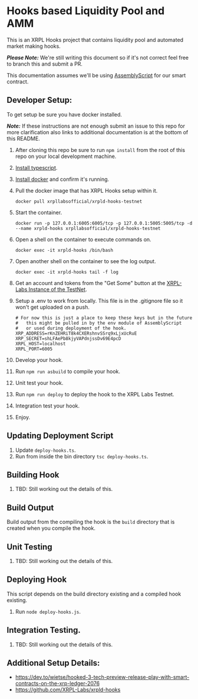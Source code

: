 # Hooks based Liquidity Pool and AMM

This is an XRPL Hooks project that contains liquidity pool and automated market making hooks.

**_Please Note:_** We're still writing this document so if it's not correct feel
free to branch this and submit a PR.

This documentation assumes we'll be using <a href="https://www.assemblyscript.org/" target="_blank">AssemblyScript</a> for our smart contract.

## Developer Setup:

To get setup be sure you have docker installed.

**_Note:_** If these instructions are not enough submit an issue to this repo for more clarification also links to additional documentation is at the bottom of this README.

1. After cloning this repo be sure to run `npm install` from the root of this repo on your local development machine.
1. <a href="https://www.typescriptlang.org/download" target="_blank">Install typescript</a>.
1. <a href="https://docs.docker.com/get-docker/" target="_blank">Install docker</a> and confirm it's running.
1. Pull the docker image that has XRPL Hooks setup within it.

   ```
   docker pull xrpllabsofficial/xrpld-hooks-testnet
   ```

1. Start the container.

   ```
   docker run -p 127.0.0.1:6005:6005/tcp -p 127.0.0.1:5005:5005/tcp -d --name xrpld-hooks xrpllabsofficial/xrpld-hooks-testnet
   ```

1. Open a shell on the container to execute commands on.

   ```
   docker exec -it xrpld-hooks /bin/bash
   ```

1. Open another shell on the container to see the log output.

   ```
   docker exec -it xrpld-hooks tail -f log
   ```

1. Get an account and tokens from the "Get Some" button at the <a href="https://hooks-testnet.xrpl-labs.com/" target="_blank">XRPL-Labs Instance of the TestNet</a>.
1. Setup a .env to work from locally. This file is in the .gitignore file so it won't get uploaded on a push.

   ```
   # For now this is just a place to keep these keys but in the future
   #   this might be pulled in by the env module of AssemblyScript
   #   or used during deployment of the hook.
   XRP_ADDRESS=rKnZEHRiT8k4CXERshnvSSrq9xLjxUcRuE
   XRP_SECRET=shLFAePb8kjyVAPdnjssDv69E4pcD
   XRPL_HOST=localhost
   XRPL_PORT=6005
   ```

1. Develop your hook.
1. Run `npm run asbuild` to compile your hook.
1. Unit test your hook.
1. Run `npm run deploy` to deploy the hook to the XRPL Labs Testnet.
1. Integration test your hook.
1. Enjoy.

## Updating Deployment Script

1. Update `deploy-hooks.ts`.
1. Run from inside the bin directory `tsc deploy-hooks.ts`.

## Building Hook

1. TBD: Still working out the details of this.

## Build Output

Build output from the compiling the hook is the `build` directory that is created when you compile the hook.

## Unit Testing

1. TBD: Still working out the details of this.

## Deploying Hook

This script depends on the build directory existing and a compiled hook existing.

1. Run `node deploy-hooks.js`.

## Integration Testing.

1. TBD: Still working out the details of this.

## Additional Setup Details:

- https://dev.to/wietse/hooked-3-tech-preview-release-play-with-smart-contracts-on-the-xrp-ledger-2076
- https://github.com/XRPL-Labs/xrpld-hooks
